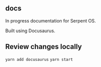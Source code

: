 ## docs

In progress documentation for Serpent OS.

Built using Docusaurus.

## Review changes locally

`yarn add docusaurus`
`yarn start`
